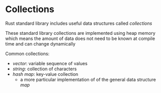 # Collections

Rust standard library includes useful data structures called _collections_

These standard library collections are implemented using heap memory which
means the amount of data does not need to be known at compile time and can
change dynamically

Common collections:
- _vector_: variable sequence of values
- _string_: collection of characters
- _hash map_: key-value collection 
  - a more particular implementation of of the general data structure _map_
